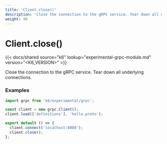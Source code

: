 ```yaml
---
title: 'Client.close()'
description: 'Close the connection to the gRPC service. Tear down all underlying connections.'
weight: 40
---
```


# Client.close()

{{< docs/shared source="k6" lookup="experimental-grpc-module.md" version="<K6_VERSION>" >}}

Close the connection to the gRPC service. Tear down all underlying connections.

### Examples

<div class="code-group" data-props='{"labels": ["Simple example"], "lineNumbers": [true]}'>

```javascript
import grpc from 'k6/experimental/grpc';

const client = new grpc.Client();
client.load(['definitions'], 'hello.proto');

export default () => {
  client.connect('localhost:8080');
  client.close();
};
```

</div>
